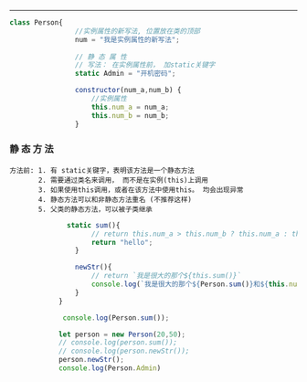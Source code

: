 ***
```js
class Person{
                //实例属性的新写法, 位置放在类的顶部
                num = "我是实例属性的新写法";     
                
                // 静 态 属 性
                // 写法： 在实例属性前， 加static关键字
                static Admin = "开机密码";

                constructor(num_a,num_b) {
                    //实例属性
                    this.num_a = num_a;
                    this.num_b = num_b;
                }
```
### 静 态 方 法 
    方法前: 1. 有 static关键字，表明该方法是一个静态方法
           2. 需要通过类名来调用， 而不是在实例(this)上调用
           3. 如果使用this调用，或者在该方法中使用this。 均会出现异常
           4. 静态方法可以和非静态方法重名 (不推荐这样)
           5. 父类的静态方法，可以被子类继承
```js
              static sum(){
                    // return this.num_a > this.num_b ? this.num_a : this.num_b; 
                    return "hello";
                }

                newStr(){
                    // return `我是很大的那个${this.sum()}`
                    console.log(`我是很大的那个${Person.sum()}和${this.num}`);
                }
            }

             console.log(Person.sum());

            let person = new Person(20,50);
            // console.log(person.sum());
            // console.log(person.newStr());
            person.newStr();
            console.log(Person.Admin)
```